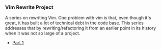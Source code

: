 ### Vim Rewrite Project

A series on rewriting Vim. One problem with vim is that,
even though it's great, it has built a lot of technical debt
in the code base. This series addresses that by rewriting/refactoring
it from an earlier point in its history when it was not so large of
a project.

 - [Part 1](vim-rewrite/part1.md)

